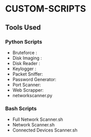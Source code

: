 # CUSTOM-SCRIPTS

## Tools Used

### Python Scripts
- Bruteforce :
- Disk Imaging :
- Disk Reader :
- Keylogger :
- Packet Sniffer:
- Password Generator:
- Port Scanner:
- Web Scrapper:
- networkscanner.py

### Bash Scripts
- Full Network Scanner.sh
- Network Scanner.sh
- Connected Devices Scanner.sh
